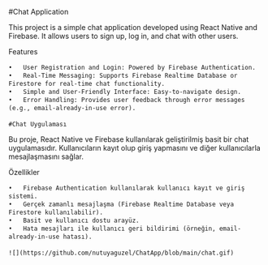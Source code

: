 
#Chat Application

This project is a simple chat application developed using React Native and Firebase. It allows users to sign up, log in, and chat with other users.

Features

	•	User Registration and Login: Powered by Firebase Authentication.
	•	Real-Time Messaging: Supports Firebase Realtime Database or Firestore for real-time chat functionality.
	•	Simple and User-Friendly Interface: Easy-to-navigate design.
	•	Error Handling: Provides user feedback through error messages (e.g., email-already-in-use error).
    
    #Chat Uygulaması

Bu proje, React Native ve Firebase kullanılarak geliştirilmiş basit bir chat uygulamasıdır. Kullanıcıların kayıt olup giriş yapmasını ve diğer kullanıcılarla mesajlaşmasını sağlar.

Özellikler

	•	Firebase Authentication kullanılarak kullanıcı kayıt ve giriş sistemi.
	•	Gerçek zamanlı mesajlaşma (Firebase Realtime Database veya Firestore kullanılabilir).
	•	Basit ve kullanıcı dostu arayüz.
	•	Hata mesajları ile kullanıcı geri bildirimi (örneğin, email-already-in-use hatası).

    ![](https://github.com/nutuyaguzel/ChatApp/blob/main/chat.gif)